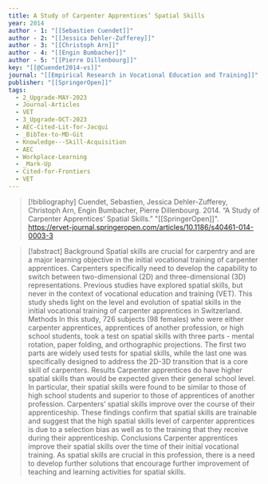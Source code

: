```yaml
---
title: A Study of Carpenter Apprentices’ Spatial Skills
year: 2014
author - 1: "[[Sebastien Cuendet]]"
author - 2: "[[Jessica Dehler-Zufferey]]"
author - 3: "[[Christoph Arn]]"
author - 4: "[[Engin Bumbacher]]"
author - 5: "[[Pierre Dillenbourg]]"
key: "[[@Cuendet2014-vs]]"
journal: "[[Empirical Research in Vocational Education and Training]]"
publisher: "[[SpringerOpen]]"
tags:
  - 2_Upgrade-MAY-2023
  - Journal-Articles
  - VET
  - 3_Upgrade-OCT-2023
  - AEC-Cited-Lit-for-Jacqui
  - _BibTex-to-MD-Git
  - Knowledge---Skill-Acquisition
  - AEC
  - Workplace-Learning
  - _Mark-Up
  - Cited-for-Frontiers
  - VET
---
```


> [!bibliography]
> Cuendet, Sebastien, Jessica Dehler-Zufferey, Christoph Arn, Engin Bumbacher, Pierre Dillenbourg. 2014. “A Study of Carpenter Apprentices’ Spatial Skills.” "[[SpringerOpen]]". https://ervet-journal.springeropen.com/articles/10.1186/s40461-014-0003-3

> [!abstract]
> Background Spatial skills are crucial for carpentry and are a major learning objective in the initial vocational training of carpenter apprentices. Carpenters specifically need to develop the capability to switch between two-dimensional (2D) and three-dimensional (3D) representations. Previous studies have explored spatial skills, but never in the context of vocational education and training (VET). This study sheds light on the level and evolution of spatial skills in the initial vocational training of carpenter apprentices in Switzerland. Methods In this study, 726 subjects (98 females) who were either carpenter apprentices, apprentices of another profession, or high school students, took a test on spatial skills with three parts -  mental rotation, paper folding, and orthographic projections. The first two parts are widely used tests for spatial skills, while the last one was specifically designed to address the 2D-3D transition that is a core skill of carpenters. Results Carpenter apprentices do have higher spatial skills than would be expected given their general school level. In particular, their spatial skills were found to be similar to those of high school students and superior to those of apprentices of another profession. Carpenters’ spatial skills improve over the course of their apprenticeship. These findings confirm that spatial skills are trainable and suggest that the high spatial skills level of carpenter apprentices is due to a selection bias as well as to the training that they receive during their apprenticeship. Conclusions Carpenter apprentices improve their spatial skills over the time of their initial vocational training. As spatial skills are crucial in this profession, there is a need to develop further solutions that encourage further improvement of teaching and learning activities for spatial skills.